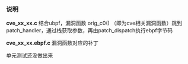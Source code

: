 ### 说明

**cve_xx_xx.c**	结合ubpf，漏洞函数 orig_c0() （即为cve相关漏洞函数）跳到patch_handler，通过栈获取参数，再由patch_dispatch执行ebpf字节码

**cve_xx_xx.ebpf.c**	漏洞函数对应的补丁

单元测试还没做出来
